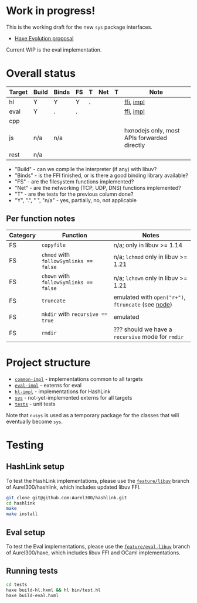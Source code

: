 # **Work in progress!**

This is the working draft for the new `sys` package interfaces.

 - [Haxe Evolution proposal](https://github.com/HaxeFoundation/haxe-evolution/pull/59)

Current WIP is the eval implementation.

# Overall status

| Target | Build | Binds | FS | T | Net | T | Note |
| ------ | ----- | ----- | -- | - | --- | - | ---- |
| hl     | Y     | Y     | Y  | . |     |   | [ffi](https://github.com/Aurel300/hashlink/tree/feature/libuv), [impl](hl-impl) |
| eval   | Y     | .     | .  |   |     |   | [ffi](https://github.com/Aurel300/haxe/tree/feature/eval-libuv/libs/uv), [impl](https://github.com/Aurel300/haxe/blob/feature/eval-libuv/src/macro/eval/evalString.ml) |
| cpp    |       |       |    |   |     |   |      |
| js     | n/a   | n/a   |    |   |     |   | hxnodejs only, most APIs forwarded directly |
| rest   | n/a   |       |    |   |     |   |      |

 - "Build" - can we compile the interpreter (if any) with libuv?
 - "Binds" - is the FFI finished, or is there a good binding library available?
 - "FS" - are the filesystem functions implemented?
 - "Net" - are the networking (TCP, UDP, DNS) functions implemented?
 - "T" - are the tests for the previous column done?
 - "Y", ".", " ", "n/a" - yes, partially, no, not applicable

## Per function notes

| Category | Function | Notes |
| -------- | -------- | ----- |
| FS | `copyfile` | n/a; only in libuv >= 1.14 |
| FS | `chmod` with `followSymlinks == false` | n/a; `lchmod` only in libuv >= 1.21 |
| FS | `chown` with `followSymlinks == false` | n/a; `lchown` only in libuv >= 1.21 |
| FS | `truncate` | emulated with `open("r+")`, `ftruncate` (see [node](https://github.com/nodejs/node/blob/e71a0f4d5faa4ad77887fbb3fff0ddb7bca6942e/lib/fs.js#L638-L657)) |
| FS | `mkdir` with `recursive == true` | emulated |
| FS | `rmdir` | ??? should we have a `recursive` mode for `rmdir` |

# Project structure

 - [`common-impl`](common-impl) - implementations common to all targets
 - [`eval-impl`](eval-impl) - externs for eval
 - [`hl-impl`](hl-impl) - implementations for HashLink
 - [`sys`](sys) - not-yet-implemented externs for all targets
 - [`tests`](tests) - unit tests

Note that `nusys` is used as a temporary package for the classes that will eventually become `sys`.

# Testing

## HashLink setup

To test the HashLink implementations, please use the [`feature/libuv`](https://github.com/Aurel300/hashlink/tree/feature/libuv) branch of Aurel300/hashlink, which includes updated libuv FFI.

```bash
git clone git@github.com:Aurel300/hashlink.git
cd hashlink
make
make install
```

## Eval setup

To test the Eval implementations, please use the [`feature/eval-libuv`](https://github.com/Aurel300/haxe/tree/feature/libuv) branch of Aurel300/haxe, which includes libuv FFI and OCaml implementations.

## Running tests

```bash
cd tests
haxe build-hl.hxml && hl bin/test.hl
haxe build-eval.hxml
```
